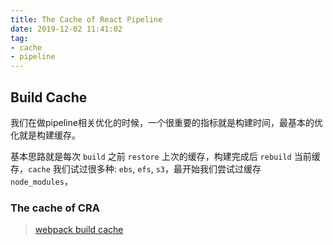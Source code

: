 ```yaml
---
title: The Cache of React Pipeline
date: 2019-12-02 11:41:02
tag:
- cache
- pipeline
---
```


## Build Cache
我们在做pipeline相关优化的时候，一个很重要的指标就是构建时间，最基本的优化就是构建缓存。

基本思路就是每次 `build` 之前 `restore` 上次的缓存，构建完成后 `rebuild` 当前缓存，`cache` 我们试过很多种: `ebs`, `efs`, `s3`，最开始我们尝试过缓存 `node_modules`，

### The cache of CRA

> [webpack build cache](https://webpack.js.org/configuration/other-options/#cache)
<!--stackedit_data:
eyJoaXN0b3J5IjpbLTExMDIxNTE4MjRdfQ==
-->